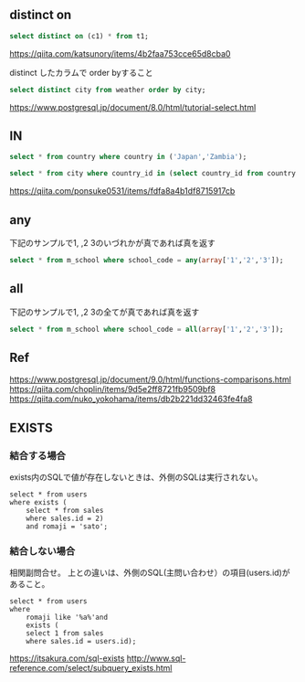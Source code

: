 
## distinct on
```sql
select distinct on (c1) * from t1;
```

https://qiita.com/katsunory/items/4b2faa753cce65d8cba0


distinct したカラムで order byすること

```sql
select distinct city from weather order by city;
```


https://www.postgresql.jp/document/8.0/html/tutorial-select.html

## IN
```sql
select * from country where country in ('Japan','Zambia');
```

```sql
select * from city where country_id in (select country_id from country where country in ('Japan','Zambia'));
```

https://qiita.com/ponsuke0531/items/fdfa8a4b1df8715917cb



## any
下記のサンプルで1, ,2 3のいづれかが真であれば真を返す

```sql
select * from m_school where school_code = any(array['1','2','3']);
```

## all
下記のサンプルで1, ,2 3の全てが真であれば真を返す

```sql
select * from m_school where school_code = all(array['1','2','3']);
```

## Ref
https://www.postgresql.jp/document/9.0/html/functions-comparisons.html
https://qiita.com/choplin/items/9d5e2ff8721fb9509bf8
https://qiita.com/nuko_yokohama/items/db2b221dd32463fe4fa8


## EXISTS
### 結合する場合
exists内のSQLで値が存在しないときは、外側のSQLは実行されない。


```
select * from users
where exists (
	select * from sales
	where sales.id = 2)
	and romaji = 'sato';
```


### 結合しない場合
相関副問合せ。
上との違いは、外側のSQL(主問い合わせ）の項目(users.id)があること。

```
select * from users
where 
    romaji like '%a%'and
    exists (
	select 1 from sales
	where sales.id = users.id);
```

https://itsakura.com/sql-exists
http://www.sql-reference.com/select/subquery_exists.html













